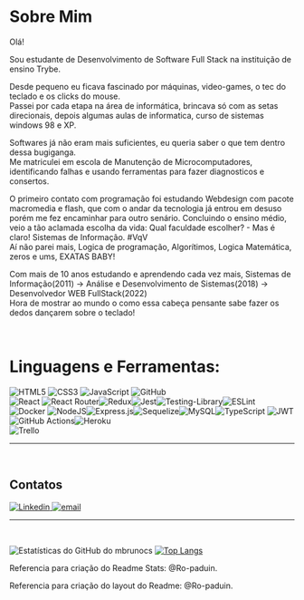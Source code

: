 # Sobre Mim

Olá!

Sou estudante de Desenvolvimento de Software Full Stack na instituição de ensino Trybe.

Desde pequeno eu ficava fascinado por máquinas, video-games, o tec do teclado e os clicks do mouse. </br>
Passei por cada etapa na área de informática, brincava só com as setas direcionais, depois algumas aulas de informatica, curso de sistemas windows 98 e XP.

Softwares já não eram mais suficientes, eu queria saber o que tem dentro dessa bugiganga.</br>
Me matriculei em escola de Manutenção de Microcomputadores, identificando falhas e usando ferramentas para fazer diagnosticos e consertos.

O primeiro contato com programação foi estudando Webdesign com pacote macromedia e flash, que com o andar da tecnologia já entrou em desuso porém me fez encaminhar para outro senário. Concluindo o ensino médio, veio a tão aclamada escolha da vida: Qual faculdade escolher? - Mas é claro! Sistemas de Informação. #VqV </br>
Aí não parei mais, Logica de programação, Algorítimos, Logica Matemática, zeros e ums, EXATAS BABY!

Com mais de 10 anos estudando e aprendendo cada vez mais, Sistemas de Informação(2011) -> Análise e Desenvolvimento de Sistemas(2018) -> Desenvolvedor WEB FullStack(2022)</br>
Hora de mostrar ao mundo o como essa cabeça pensante sabe fazer os dedos dançarem sobre o teclado!

</br>


# Linguagens e Ferramentas:


![HTML5](https://img.shields.io/badge/html5-%23E34F26.svg?style=for-the-badge&logo=html5&logoColor=white)
![CSS3](https://img.shields.io/badge/css3-%231572B6.svg?style=for-the-badge&logo=css3&logoColor=white)
![JavaScript](https://img.shields.io/badge/javascript-%23323330.svg?style=for-the-badge&logo=javascript&logoColor=%23F7DF1E)
![GitHub](https://img.shields.io/badge/github-%23121011.svg?style=for-the-badge&logo=github&logoColor=white) <br>
![React](https://img.shields.io/badge/react-%2320232a.svg?style=for-the-badge&logo=react&logoColor=%2361DAFB)
![React Router](https://img.shields.io/badge/React_Router-CA4245?style=for-the-badge&logo=react-router&logoColor=white)![Redux](https://img.shields.io/badge/redux-%23593d88.svg?style=for-the-badge&logo=redux&logoColor=white)![Jest](https://img.shields.io/badge/-jest-%23C21325?style=for-the-badge&logo=jest&logoColor=white)![Testing-Library](https://img.shields.io/badge/-TestingLibrary-%23E33332?style=for-the-badge&logo=testing-library&logoColor=white)![ESLint](https://img.shields.io/badge/ESLint-4B3263?style=for-the-badge&logo=eslint&logoColor=white) <br>
![Docker](https://img.shields.io/badge/docker-%231572B6.svg?style=for-the-badge&logo=docker&logoColor=white) ![NodeJS](https://img.shields.io/badge/node.js-6DA55F?style=for-the-badge&logo=node.js&logoColor=white)![Express.js](https://img.shields.io/badge/express.js-%23404d59.svg?style=for-the-badge&logo=express&logoColor=%2361DAFB)![Sequelize](https://img.shields.io/badge/Sequelize-52B0E7?style=for-the-badge&logo=Sequelize&logoColor=white)![MySQL](https://img.shields.io/badge/mysql-%2300f.svg?style=for-the-badge&logo=mysql&logoColor=white)![TypeScript](https://img.shields.io/badge/typescript-%23007ACC.svg?style=for-the-badge&logo=typescript&logoColor=white) ![JWT](https://img.shields.io/badge/JWT-black?style=for-the-badge&logo=JSON%20web%20tokens)![GitHub Actions](https://img.shields.io/badge/github%20actions-%232671E5.svg?style=for-the-badge&logo=githubactions&logoColor=white)![Heroku](https://img.shields.io/badge/heroku-%23430098.svg?style=for-the-badge&logo=heroku&logoColor=white) <br>
![Trello](https://img.shields.io/badge/Trello-%23026AA7.svg?style=for-the-badge&logo=Trello&logoColor=white)

<hr/>

</br>

<h2>Contatos</h2>


<a href="https://www.linkedin.com/in/marciobs/" target="_blank">
   <img src="https://img.shields.io/badge/LinkedIn-0077B5?style=for-the-badge&logo=linkedin&logoColor=white" alt="Linkedin"/>
</a> <a href="mailto:m.bruno.cs19@gmail.com" target="_blank">
   <img src="https://img.shields.io/badge/Gmail-D14836?style=for-the-badge&logo=gmail&logoColor=white" alt="email">
</a>
  
  <hr/>
 
 </br>

![Estatísticas do GitHub do mbrunocs](https://github-readme-stats.vercel.app/api?username=mbrunocs&count_private=true&show_icons=true&theme=cobalt) [![Top Langs](https://github-readme-stats.vercel.app/api/top-langs/?username=mbrunocs&layout=compact)](https://github.com/mbrunocs/github-readme-stats)

Referencia para criação do Readme Stats: @Ro-paduin.

Referencia para criação do layout do Readme: @Ro-paduin.
